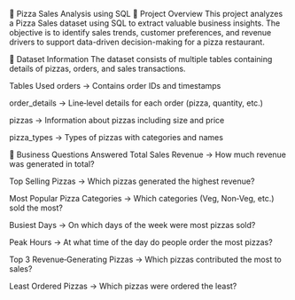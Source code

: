 🍕 Pizza Sales Analysis using SQL
📌 Project Overview
This project analyzes a Pizza Sales dataset using SQL to extract valuable business insights.
The objective is to identify sales trends, customer preferences, and revenue drivers to support data-driven decision-making for a pizza restaurant.

📂 Dataset Information
The dataset consists of multiple tables containing details of pizzas, orders, and sales transactions.

Tables Used
orders → Contains order IDs and timestamps

order_details → Line‑level details for each order (pizza, quantity, etc.)

pizzas → Information about pizzas including size and price

pizza_types → Types of pizzas with categories and names

🎯 Business Questions Answered
Total Sales Revenue → How much revenue was generated in total?

Top Selling Pizzas → Which pizzas generated the highest revenue?

Most Popular Pizza Categories → Which categories (Veg, Non‑Veg, etc.) sold the most?

Busiest Days → On which days of the week were most pizzas sold?

Peak Hours → At what time of the day do people order the most pizzas?

Top 3 Revenue‑Generating Pizzas → Which pizzas contributed the most to sales?

Least Ordered Pizzas → Which pizzas were ordered the least?

